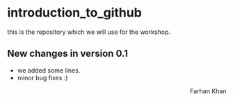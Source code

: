 # introduction_to_github
this is the repository which we will use for the workshop.

## New changes in version 0.1
- we added some lines.
- minor bug fixes :)

<p align='right'>Farhan Khan</p>
